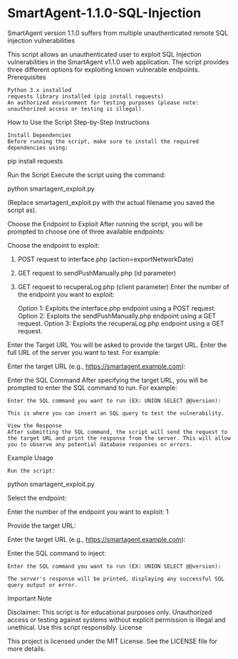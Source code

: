# SmartAgent-1.1.0-SQL-Injection
SmartAgent version 1.1.0 suffers from multiple unauthenticated remote SQL injection vulnerabilities


This script allows an unauthenticated user to exploit SQL Injection vulnerabilities in the SmartAgent v1.1.0 web application. The script provides three different options for exploiting known vulnerable endpoints.
Prerequisites

    Python 3.x installed
    requests library installed (pip install requests)
    An authorized environment for testing purposes (please note: unauthorized access or testing is illegal).

How to Use the Script
Step-by-Step Instructions

    Install Dependencies
    Before running the script, make sure to install the required dependencies using:

pip install requests

Run the Script
Execute the script using the command:

python smartagent_exploit.py

(Replace smartagent_exploit.py with the actual filename you saved the script as).

Choose the Endpoint to Exploit
After running the script, you will be prompted to choose one of three available endpoints:

Choose the endpoint to exploit:
1. POST request to interface.php (action=exportNetworkDate)
2. GET request to sendPushManually.php (id parameter)
3. GET request to recuperaLog.php (client parameter)
Enter the number of the endpoint you want to exploit:

    Option 1: Exploits the interface.php endpoint using a POST request.
    Option 2: Exploits the sendPushManually.php endpoint using a GET request.
    Option 3: Exploits the recuperaLog.php endpoint using a GET request.

Enter the Target URL
You will be asked to provide the target URL. Enter the full URL of the server you want to test. For example:

Enter the target URL (e.g., https://smartagent.example.com):

Enter the SQL Command
After specifying the target URL, you will be prompted to enter the SQL command to run. For example:

    Enter the SQL command you want to run (EX: UNION SELECT @@version):

    This is where you can insert an SQL query to test the vulnerability.

    View the Response
    After submitting the SQL command, the script will send the request to the target URL and print the response from the server. This will allow you to observe any potential database responses or errors.

Example Usage

    Run the script:

python smartagent_exploit.py

Select the endpoint:

Enter the number of the endpoint you want to exploit: 1

Provide the target URL:

Enter the target URL (e.g., https://smartagent.example.com):

Enter the SQL command to inject:

    Enter the SQL command you want to run (EX: UNION SELECT @@version):

    The server's response will be printed, displaying any successful SQL query output or error.

Important Note

Disclaimer: This script is for educational purposes only. Unauthorized access or testing against systems without explicit permission is illegal and unethical. Use this script responsibly.
License

This project is licensed under the MIT License. See the LICENSE file for more details.
